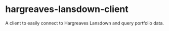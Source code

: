 # hargreaves-lansdown-client
A client to easily connect to Hargreaves Lansdown and query portfolio data.
